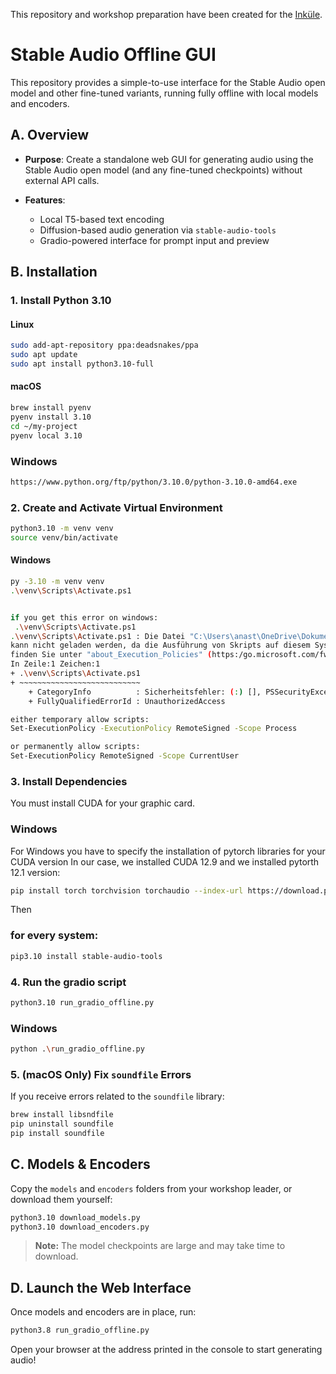
This repository and workshop preparation have been created for the [Inküle](https://www.inkuele.de).

# Stable Audio Offline GUI

This repository provides a simple-to-use interface for the Stable Audio open model and other fine-tuned variants, running fully offline with local models and encoders.

## A. Overview

* **Purpose**: Create a standalone web GUI for generating audio using the Stable Audio open model (and any fine-tuned checkpoints) without external API calls.
* **Features**:

  * Local T5-based text encoding
  * Diffusion-based audio generation via `stable-audio-tools`
  * Gradio-powered interface for prompt input and preview

## B. Installation

### 1. Install Python 3.10

#### Linux

```bash
sudo add-apt-repository ppa:deadsnakes/ppa
sudo apt update
sudo apt install python3.10-full
```

#### macOS

```bash
brew install pyenv
pyenv install 3.10
cd ~/my-project
pyenv local 3.10

```
### Windows
```bash
https://www.python.org/ftp/python/3.10.0/python-3.10.0-amd64.exe
```

### 2. Create and Activate Virtual Environment

```bash
python3.10 -m venv venv
source venv/bin/activate
```

#### Windows
```bash
py -3.10 -m venv venv
.\venv\Scripts\Activate.ps1


if you get this error on windows:
 .\venv\Scripts\Activate.ps1
.\venv\Scripts\Activate.ps1 : Die Datei "C:\Users\anast\OneDrive\Dokumente\git\stableaudio\venv\Scripts\Activate.ps1"
kann nicht geladen werden, da die Ausführung von Skripts auf diesem System deaktiviert ist. Weitere Informationen
finden Sie unter "about_Execution_Policies" (https:/go.microsoft.com/fwlink/?LinkID=135170).
In Zeile:1 Zeichen:1
+ .\venv\Scripts\Activate.ps1
+ ~~~~~~~~~~~~~~~~~~~~~~~~~~~
    + CategoryInfo          : Sicherheitsfehler: (:) [], PSSecurityException
    + FullyQualifiedErrorId : UnauthorizedAccess

either temporary allow scripts:
Set-ExecutionPolicy -ExecutionPolicy RemoteSigned -Scope Process

or permanently allow scripts:
Set-ExecutionPolicy RemoteSigned -Scope CurrentUser
```


### 3. Install Dependencies

You must install CUDA for your graphic card.

### Windows

For Windows you have to specify the installation of pytorch libraries for your CUDA version
In our case, we installed CUDA 12.9 and we installed pytorth 12.1 version:

```bash
pip install torch torchvision torchaudio --index-url https://download.pytorch.org/whl/cu121
```
Then

### for every system:

```bash
pip3.10 install stable-audio-tools
```

### 4. Run the gradio script

```bash
python3.10 run_gradio_offline.py
```

### Windows
```bash
python .\run_gradio_offline.py
```

### 5. (macOS Only) Fix `soundfile` Errors

If you receive errors related to the `soundfile` library:

```bash
brew install libsndfile
pip uninstall soundfile
pip install soundfile
```

## C. Models & Encoders

Copy the `models` and `encoders` folders from your workshop leader, or download them yourself:

```bash
python3.10 download_models.py
python3.10 download_encoders.py
```

> **Note:** The model checkpoints are large and may take time to download.

## D. Launch the Web Interface

Once models and encoders are in place, run:

```bash
python3.8 run_gradio_offline.py
```

Open your browser at the address printed in the console to start generating audio!

